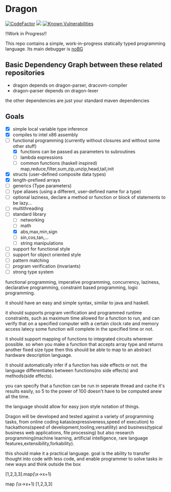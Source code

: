 # Dragon

[![CodeFactor](https://www.codefactor.io/repository/github/pointbazaar/dragon/badge)](https://www.codefactor.io/repository/github/pointbazaar/dragon)
[![](https://jitpack.io/v/pointbazaar/dragon.svg)](https://jitpack.io/#pointbazaar/dragon)
 [![Known Vulnerabilities](https://snyk.io/test/github/pointbazaar/dragon/badge.svg)](https://snyk.io/test/github/pointbazaar/dragon) 
 
!!Work in Progress!!

This repo contains a simple, work-in-progress statically typed programming language.
Its main debugger is [noBG](https://github.com/Milo-D/noBG-Assembly-Debugger)

## Basic Dependency Graph between these related repositories

- dragon depends on dragon-parser, dracovm-compiler
- dragon-parser depends on dragon-lexer

the other dependencies are just your standard maven dependencies

## Goals 

- [x] simple local variable type inference 
- [x] compiles to intel x86 assembly
- [ ] functional programming (currently without closures and without some other stuff)
  - [x] functions can be passed as parameters to subroutines
  - [ ] lambda expressions
  - [ ] common functions (haskell inspired) map,reduce,filter,sum,zip,unzip,head,tail,init
- [x] structs (user-defined composite data types)
- [x] length-prefixed arrays
- [ ] generics (Type parameters)
- [ ] type aliases (using a different, user-defined name for a type)
- [ ] optional laziness, declare a method or function or block of statements to be lazy...
- [ ] multithreading
- [ ] standard library 
  - [ ] networking 
  - [ ] math
   - [x] abs,max,min,sign
   - [ ] sin,cos,tan,...
  - [ ] string manipulations
- [ ] support for functional style
- [ ] support for object oriented style
- [ ] pattern matching 
- [ ] program verification (invariants)
- [ ] strong type system

functional programming, imperative programming,
concurrency, laziness, declarative programming, constraint based programming,
logic programming.

it should have an easy and simple syntax, similar to java and haskell.

it should supports program verification
and programmed runtime constraints,
such as maximum time allowed for a function to run,
and can verify that on a specified computer 
with a certain clock rate and memory access latecy
some function will complete in the specified time or not.

it should support mapping of functions to integrated circuits wherever possible.
so when you make a function that accepts array type and returns another fixed size type
then this should be able to map to an abstract hardware description language.

it should automatically infer if a function has side effects or not.
the language differentiates between functions(no side effects) and 
methods(side effects). 

you can specify that a function can be run in seperate thread and cache it's 
results easily, so 5 to the power of 100 doesn't have to be computed anew all the time.

the language should allow for easy json style notation of things.

Dragon will be developed and tested against a variety of programming tasks,
from online coding katas(expressiveness,speed of execution) to hackathons(speed of development,tooling,versatility)
and business(typical business web applications, file processing) but also research programming(machine learning, artificial intelligence, rare language features,extensibility,forkability).

this should make it a practical language. goal is the ability to transfer thought into code with less code,
and enable programmer to solve tasks in new ways and think outside the box

[1,2,3,3].map(\x->x+1)

map (\x->x+1) [1,2,3,3]

